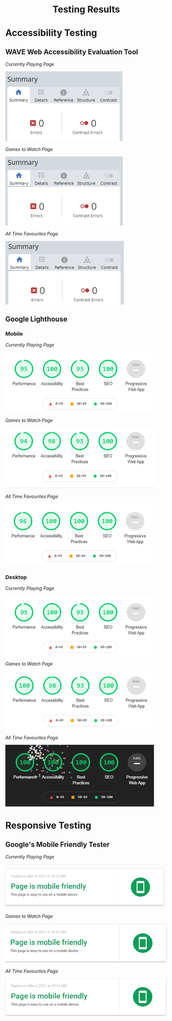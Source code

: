 <h1 align = "center">Testing Results</h1>

# Accessibility Testing

## WAVE Web Accessibility Evaluation Tool

_Currently Playing Page_

![WAVE Web Accessibility Evaluation Tool Results - Currently playing](assets/rm_files/wave-results-currently-playing-page.png)

_Games to Watch Page_

![WAVE Web Accessibility Evaluation Tool Results - games to watch](assets/rm_files/wave-results-games-to-watch-page.png)

_All Time Favourites Page_

![WAVE Web Accessibility Evaluation Tool Results - all time favourites](assets/rm_files/wave-results-all-time-favourites-page.png)

## Google Lighthouse

### Mobile

_Currently Playing Page_

![Google lighthouse Results Mobile - Currently playing](assets/rm_files/lighthouse-results-currently-playing-mobile.png)

_Games to Watch Page_

![Google lighthouse Results Mobile - Games to Watch](assets/rm_files/lighthouse-results-games-to-watch-mobile.png)

_All Time Favourites Page_

![Google lighthouse Results Mobile - All time favourites](assets/rm_files/lighthouse-results-all-time-favourites-mobile.png)



### Desktop

_Currently Playing Page_

![Google lighthouse Results Desktop - Currently playing](assets/rm_files/lighthouse-results-currently-playing-desktop.png)

_Games to Watch Page_

![Google lighthouse Results Desktop - Games to Watch](assets/rm_files/lighthouse-results-games-to-watch-desktop.png)

_All Time Favourites Page_

![Google lighthouse Results Desktop - All time favourites](assets/rm_files/lighthouse-results-all-time-favourites-desktop.png)


# Responsive Testing

## Google's Mobile Friendly Tester

_Currently Playing Page_

![Google's Mobile Friendly Tester - Currently playing](assets/rm_files/mobile-friendly-test-currently-playing.png)

_Games to Watch Page_

![Google's Mobile Friendly Tester - Games to Watch](assets/rm_files/mobile-friendly-test-games-to-watch.png)

_All Time Favourites Page_

![Google's Mobile Friendly Tester - Games to Watch](assets/rm_files/mobile-friendly-test-all-time-favourites.png)
